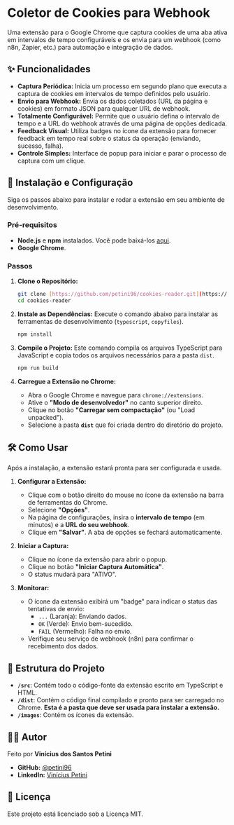 # Coletor de Cookies para Webhook

Uma extensão para o Google Chrome que captura cookies de uma aba ativa em intervalos de tempo configuráveis e os envia para um webhook (como n8n, Zapier, etc.) para automação e integração de dados.

## ✨ Funcionalidades

- **Captura Periódica:** Inicia um processo em segundo plano que executa a captura de cookies em intervalos de tempo definidos pelo usuário.
- **Envio para Webhook:** Envia os dados coletados (URL da página e cookies) em formato JSON para qualquer URL de webhook.
- **Totalmente Configurável:** Permite que o usuário defina o intervalo de tempo e a URL do webhook através de uma página de opções dedicada.
- **Feedback Visual:** Utiliza badges no ícone da extensão para fornecer feedback em tempo real sobre o status da operação (enviando, sucesso, falha).
- **Controle Simples:** Interface de popup para iniciar e parar o processo de captura com um clique.

## 🚀 Instalação e Configuração

Siga os passos abaixo para instalar e rodar a extensão em seu ambiente de desenvolvimento.

### Pré-requisitos

- **Node.js** e **npm** instalados. Você pode baixá-los [aqui](https://nodejs.org/).
- **Google Chrome**.

### Passos

1.  **Clone o Repositório:**
    ```bash
    git clone [https://github.com/petini96/cookies-reader.git](https://github.com/petini96/cookies-reader.git)
    cd cookies-reader
    ```

2.  **Instale as Dependências:**
    Execute o comando abaixo para instalar as ferramentas de desenvolvimento (`typescript`, `copyfiles`).
    ```bash
    npm install
    ```

3.  **Compile o Projeto:**
    Este comando compila os arquivos TypeScript para JavaScript e copia todos os arquivos necessários para a pasta `dist`.
    ```bash
    npm run build
    ```

4.  **Carregue a Extensão no Chrome:**
    - Abra o Google Chrome e navegue para `chrome://extensions`.
    - Ative o **"Modo de desenvolvedor"** no canto superior direito.
    - Clique no botão **"Carregar sem compactação"** (ou "Load unpacked").
    - Selecione a pasta **`dist`** que foi criada dentro do diretório do projeto.

## 🛠️ Como Usar

Após a instalação, a extensão estará pronta para ser configurada e usada.

1.  **Configurar a Extensão:**
    - Clique com o botão direito do mouse no ícone da extensão na barra de ferramentas do Chrome.
    - Selecione **"Opções"**.
    - Na página de configurações, insira o **intervalo de tempo** (em minutos) e a **URL do seu webhook**.
    - Clique em **"Salvar"**. A aba de opções se fechará automaticamente.

2.  **Iniciar a Captura:**
    - Clique no ícone da extensão para abrir o popup.
    - Clique no botão **"Iniciar Captura Automática"**.
    - O status mudará para "ATIVO".

3.  **Monitorar:**
    - O ícone da extensão exibirá um "badge" para indicar o status das tentativas de envio:
      - `...` (Laranja): Enviando dados.
      - `OK` (Verde): Envio bem-sucedido.
      - `FAIL` (Vermelho): Falha no envio.
    - Verifique seu serviço de webhook (n8n) para confirmar o recebimento dos dados.

## 📁 Estrutura do Projeto

- **`/src`**: Contém todo o código-fonte da extensão escrito em TypeScript e HTML.
- **`/dist`**: Contém o código final compilado e pronto para ser carregado no Chrome. **Esta é a pasta que deve ser usada para instalar a extensão.**
- **`/images`**: Contém os ícones da extensão.

## 👨‍💻 Autor

Feito por **Vinícius dos Santos Petini**

- **GitHub:** [@petini96](https://github.com/petini96)
- **LinkedIn:** [Vinícius Petini](https://www.linkedin.com/in/viniciuspetini/)

## 📄 Licença

Este projeto está licenciado sob a Licença MIT.